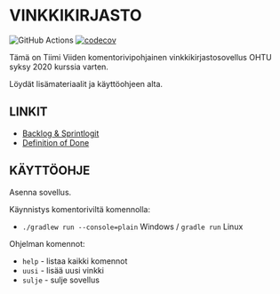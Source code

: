 # VINKKIKIRJASTO

![GitHub Actions](https://github.com/Miniaya/lukuvinkkikirjasto/workflows/Java%20CI%20with%20Gradle/badge.svg)
[![codecov](https://codecov.io/gh/Miniaya/lukuvinkkikirjasto/branch/main/graph/badge.svg?token=M85UDMO56Y)](https://codecov.io/gh/Miniaya/lukuvinkkikirjasto)

Tämä on Tiimi Viiden komentorivipohjainen vinkkikirjastosovellus OHTU syksy 2020 kurssia varten.

Löydät lisämateriaalit ja käyttöohjeen alta.

## LINKIT
- [Backlog & Sprintlogit](https://docs.google.com/spreadsheets/d/1XuvgQQRyYOgVvAYmBFQm1ab_-g5Kg-24XLIuX7o79t4/)
- [Definition of Done](https://github.com/Miniaya/lukuvinkkikirjasto/blob/main/Vinkkikirjasto/docs/DOD.md)

## KÄYTTÖOHJE

Asenna sovellus.

Käynnistys komentoriviltä komennolla:
- `./gradlew run --console=plain` Windows / `gradle run` Linux


Ohjelman komennot:
- `help` - listaa kaikki komennot
- `uusi` - lisää uusi vinkki
- `sulje` - sulje sovellus
